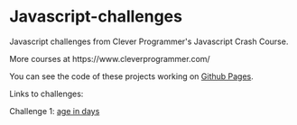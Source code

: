 # Javascript-challenges

<p>Javascript challenges from Clever Programmer's Javascript Crash Course.</p>
<p>More courses at https://www.cleverprogrammer.com/</p>
<p>You can see the code of these projects working on <a href="https://stonino82.github.io/Javascript-challenges/">Github Pages</a>.</p>

Links to challenges:

<p>Challenge 1: <a href="https://github.com/Stonino82/Javascript-challenges/blob/master/challenge_1/index.html">age in days</a></p>
